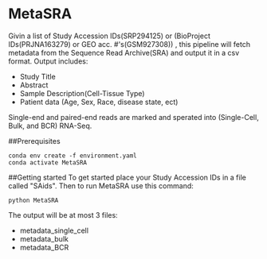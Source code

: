 # MetaSRA

Givin a list of Study Accession IDs(SRP294125) or (BioProject IDs(PRJNA163279) or GEO acc. #'s(GSM927308)) , this pipeline will fetch metadata from the Sequence Read Archive(SRA) and output it in a csv format. Output includes:
* Study Title
* Abstract
* Sample Description(Cell-Tissue Type)
* Patient data (Age, Sex, Race, disease state, ect) 


Single-end and paired-end reads are marked and sperated  into (Single-Cell, Bulk, and BCR) RNA-Seq. 

##Prerequisites
```
conda env create -f environment.yaml
conda activate MetaSRA
```

##Getting started
To get started place your Study Accession IDs in a file called "SAids".
Then to run MetaSRA use this command:
```
python MetaSRA 
```

The output will be at most 3 files:
* metadata_single_cell
* metadata_bulk
* metadata_BCR



